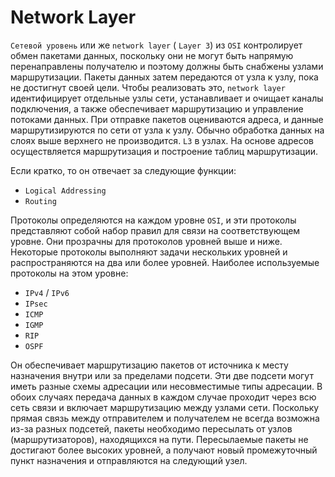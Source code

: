 # Network Layer

`Сетевой уровень` или же `network layer` ( `Layer 3`) из `OSI` контролирует обмен пакетами данных, поскольку они не могут быть напрямую перенаправлены получателю и поэтому должны быть снабжены узлами маршрутизации. Пакеты данных затем передаются от узла к узлу, пока не достигнут своей цели. Чтобы реализовать это, `network layer` идентифицирует отдельные узлы сети, устанавливает и очищает каналы подключения, а также обеспечивает маршрутизацию и управление потоками данных. При отправке пакетов оцениваются адреса, и данные маршрутизируются по сети от узла к узлу. Обычно обработка данных на слоях выше верхнего не производится. `L3` в узлах. На основе адресов осуществляется маршрутизация и построение таблиц маршрутизации.

Если кратко, то он отвечает за следующие функции:

- `Logical Addressing`
- `Routing`

Протоколы определяются на каждом уровне `OSI`, и эти протоколы представляют собой набор правил для связи на соответствующем уровне. Они прозрачны для протоколов уровней выше и ниже. Некоторые протоколы выполняют задачи нескольких уровней и распространяются на два или более уровней. Наиболее используемые протоколы на этом уровне:

- `IPv4` / `IPv6`
- `IPsec`
- `ICMP`
- `IGMP`
- `RIP`
- `OSPF`

Он обеспечивает маршрутизацию пакетов от источника к месту назначения внутри или за пределами подсети. Эти две подсети могут иметь разные схемы адресации или несовместимые типы адресации. В обоих случаях передача данных в каждом случае проходит через всю сеть связи и включает маршрутизацию между узлами сети. Поскольку прямая связь между отправителем и получателем не всегда возможна из-за разных подсетей, пакеты необходимо пересылать от узлов (маршрутизаторов), находящихся на пути. Пересылаемые пакеты не достигают более высоких уровней, а получают новый промежуточный пункт назначения и отправляются на следующий узел.